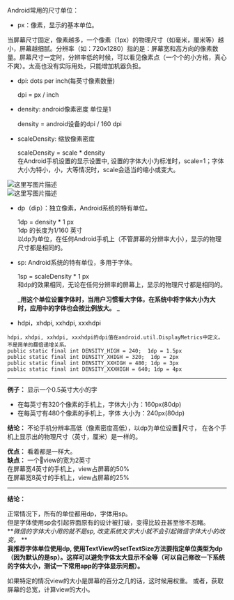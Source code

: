 Android常用的尺寸单位：

- px：像素，显示的基本单位。

当屏幕尺寸固定，像素越多，一个像素（1px）的物理尺寸（如毫米，厘米等）越小，屏幕越细腻。分辨率（如：720x1280）指的是：屏幕宽和高方向的像素数量。屏幕尺寸一定时，分辨率低的时候，可以看见像素点（一个个的小方格，真心不爽）。太高也没有实际用处，只能增加机器负担。

- dpi: dots per inch(每英寸像素数量)

	dpi = px / inch

- density:  android像素密度 单位是1  

	density = android设备的dpi  / 160 dpi

- scaleDensity: 缩放像素密度

	scaleDensity = scale * density  
	在Android手机设置的显示设置中,  设置的字体大小为标准时，scale=1；字体大小为特小，小，大等情况时，scale会适当的缩小或变大。

![这里写图片描述](http://img.blog.csdn.net/20160904001107365)  
![这里写图片描述](http://img.blog.csdn.net/20160904001141086)

- dp（dip）：独立像素，Android系统的特有单位。

	1dp = density  *  1 px  
	1dp 的长度为1/160 英寸  
	以dp为单位，在任何Android手机上（不管屏幕的分辨率大小），显示的物理尺寸都是相同的。  

- sp:  Android系统的特有单位，多用于字体。  

	1sp = scaleDensity  *  1 px  
	和dp的效果相同，无论在任何分辨率的屏幕上，显示的物理尺寸都是相同的。    

    _**用这个单位设置字体时，当用户习惯看大字体，在系统中将字体大小为大时，应用中的字体也会按比例放大。** _ 
	
- hdpi，xhdpi, xxhdpi, xxxhdpi  

```
hdpi，xhdpi, xxhdpi, xxxhdpi的dpi值在android.util.DisplayMetrics中定义。不是简单的翻倍递增关系。
public static final int DENSITY_HIGH = 240;  1dp = 1.5px
public static final int DENSITY_XHIGH = 320;  1dp = 2px
public static final int DENSITY_XXHIGH = 480; 1dp = 3px
public static final int DENSITY_XXXHIGH = 640; 1dp = 4px
```

------------------

**例子：**
  显示一个0.5英寸大小的字  
- 在每英寸有320个像素的手机上，字体大小为：160px(80dp)  
- 在每英寸有480个像素的手机上，字体 大小为：240px(80dp)  

**结论：**
不论手机分辨率高低（像素密度高低），以dp为单位设置尺寸，
在各个手机上显示出的物理尺寸（英寸，厘米）是一样的。 

**优点：**
看着都是一样大。  
**缺点：**
一个view的宽为2英寸  
在屏幕宽4英寸的手机上，view占屏幕的50%  
在屏幕宽8英寸的手机上，view占屏幕的25%  

------------------

**结论：**

正常情况下，所有的单位都用dp，字体用sp。  
但是字体使用sp会引起界面原有的设计被打破，变得比较丑甚至惨不忍睹。  
**_微信的字体大小用的就不是sp, 改变系统文字大小就不会引起微信字体大小的改变。_ **   
**我推荐字体单位使用dp, 使用TextView的setTextSize方法要指定单位类型为dp（因为默认的是sp）。这样可以避免字体太大显示不全等（可以自己修改一下系统的字体大小，测试一下常用app的字体显示问题）。**

如果特定的情况view的大小是屏幕的百分之几的话，这时候用权重。
或者，获取屏幕的总宽，计算view的大小。

